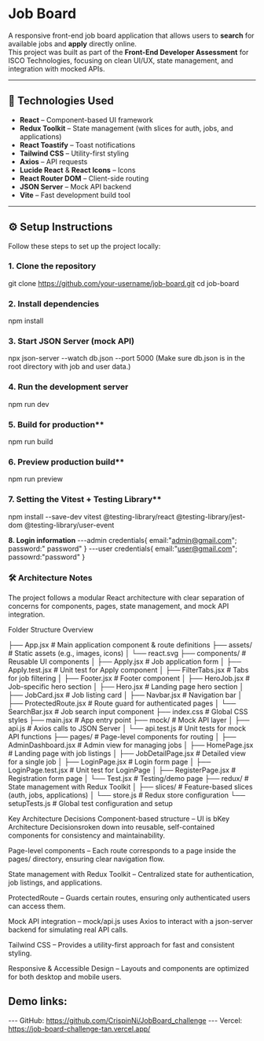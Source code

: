 # Job Board

A responsive front-end job board application that allows users to **search** for available jobs and **apply** directly online.  
This project was built as part of the **Front-End Developer Assessment** for ISCO Technologies, focusing on clean UI/UX, state management, and integration with mocked APIs.

---

## 🚀 Technologies Used

- **React** – Component-based UI framework
- **Redux Toolkit** – State management (with slices for auth, jobs, and applications)
- **React Toastify** – Toast notifications
- **Tailwind CSS** – Utility-first styling
- **Axios** – API requests
- **Lucide React** & **React Icons** – Icons
- **React Router DOM** – Client-side routing
- **JSON Server** – Mock API backend
- **Vite** – Fast development build tool

---

## ⚙️ Setup Instructions

Follow these steps to set up the project locally:

### 1. Clone the repository

git clone https://github.com/your-username/job-board.git
cd job-board

### 2. Install dependencies
npm install

### 3. Start JSON Server (mock API)
npx json-server --watch db.json --port 5000
(Make sure db.json is in the root directory with job and user data.)

### 4. Run the development server
npm run dev

### 5. Build for production**
npm run build

### 6. Preview production build**
npm run preview

### 7. Setting the Vitest + Testing Library**
npm install --save-dev vitest @testing-library/react @testing-library/jest-dom @testing-library/user-event

**8. Login information**
---admin credentials{
    email:"admin@gmail.com";
    password:" password"
}
---user credentials{
    email:"user@gmail.com";
    passowrd:"password"
}


###  🛠 Architecture Notes
The project follows a modular React architecture with clear separation of concerns for components, pages, state management, and mock API integration.

Folder Structure Overview

├── App.jsx # Main application component & route definitions
├── assets/ # Static assets (e.g., images, icons)
│ └── react.svg
├── components/ # Reusable UI components
│ ├── Apply.jsx # Job application form
│ ├── Apply.test.jsx # Unit test for Apply component
│ ├── FilterTabs.jsx # Tabs for job filtering
│ ├── Footer.jsx # Footer component
│ ├── HeroJob.jsx # Job-specific hero section
│ ├── Hero.jsx # Landing page hero section
│ ├── JobCard.jsx # Job listing card
│ ├── Navbar.jsx # Navigation bar
│ ├── ProtectedRoute.jsx # Route guard for authenticated pages
│ └── SearchBar.jsx # Job search input component
├── index.css # Global CSS styles
├── main.jsx # App entry point
├── mock/ # Mock API layer
│ ├── api.js # Axios calls to JSON Server
│ └── api.test.js # Unit tests for mock API functions
├── pages/ # Page-level components for routing
│ ├── AdminDashboard.jsx # Admin view for managing jobs
│ ├── HomePage.jsx # Landing page with job listings
│ ├── JobDetailPage.jsx # Detailed view for a single job
│ ├── LoginPage.jsx # Login form page
│ ├── LoginPage.test.jsx # Unit test for LoginPage
│ ├── RegisterPage.jsx # Registration form page
│ └── Test.jsx # Testing/demo page
├── redux/ # State management with Redux Toolkit
│ ├── slices/ # Feature-based slices (auth, jobs, applications)
│ └── store.js # Redux store configuration
└── setupTests.js # Global test configuration and setup

Key Architecture Decisions
Component-based structure – UI is bKey Architecture Decisionsroken down into reusable, self-contained components for consistency and maintainability.

Page-level components – Each route corresponds to a page inside the pages/ directory, ensuring clear navigation flow.

State management with Redux Toolkit – Centralized state for authentication, job listings, and applications.

ProtectedRoute – Guards certain routes, ensuring only authenticated users can access them.

Mock API integration – mock/api.js uses Axios to interact with a json-server backend for simulating real API calls.

Tailwind CSS – Provides a utility-first approach for fast and consistent styling.

Responsive & Accessible Design – Layouts and components are optimized for both desktop and mobile users.

## Demo links:

--- GitHub: https://github.com/CrispinNi/JobBoard_challenge
--- Vercel: https://job-board-challenge-tan.vercel.app/
